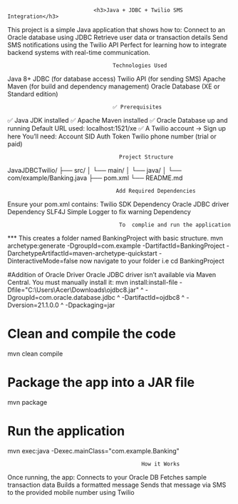 
                               <h3>Java + JDBC + Twilio SMS Integration</h3>
<p>This project is a simple Java application that shows how to:
  Connect to an Oracle database using JDBC
  Retrieve user data or transaction details
  Send SMS notifications using the Twilio API
Perfect for learning how to integrate backend systems with real-time communication.</p>


                                     Technologies Used
Java 8+
JDBC (for database access)
Twilio API (for sending SMS)
Apache Maven (for build and dependency management)
Oracle Database (XE or Standard edition)

                                     ✅ Prerequisites

✅ Java JDK installed 
✅ Apache Maven installed 
✅ Oracle Database up and running
Default URL used: localhost:1521/xe
✅ A Twilio account → Sign up here
You’ll need:
Account SID
Auth Token
Twilio phone number (trial or paid)
 
                                       Project Structure
JavaJDBCTwilio/
├── src/
│   └── main/
│       └── java/
│           └── com/example/Banking.java
├── pom.xml
└── README.md


                                      Add Required Dependencies
Ensure your pom.xml contains:
  Twilio SDK Dependency
  Oracle JDBC driver  Dependency
  SLF4J Simple Logger to fix warning  Dependency  

                                       To  complie and run the application
 *** This creates a folder named BankingProject with basic structure.
mvn archetype:generate -DgroupId=com.example -DartifactId=BankingProject -DarchetypeArtifactId=maven-archetype-quickstart -DinteractiveMode=false
now navigate to your folder 
i.e   cd BankingProject 

#Addition of Oracle Driver
Oracle JDBC driver isn’t available via Maven Central. You must manually install it:
  mvn install:install-file -Dfile="C:\Users\Acer\Downloads\ojdbc8.jar" ^
  -DgroupId=com.oracle.database.jdbc ^
  -DartifactId=ojdbc8 ^
  -Dversion=21.1.0.0 ^
  -Dpackaging=jar
                          
# Clean and compile the code
  mvn clean compile
# Package the app into a JAR file
  mvn package
# Run the application
  mvn exec:java -Dexec.mainClass="com.example.Banking"


                                              How it Works
Once running, the app:
Connects to your Oracle DB
Fetches sample transaction data
Builds a formatted message
Sends that message via SMS to the provided mobile number using Twilio
